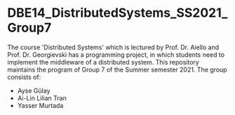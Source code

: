 # DBE14_DistributedSystems_SS2021_Group7
The course 'Distributed Systems' which is lectured by Prof. Dr. Aiello and Prof. Dr. Georgievski has a programming project, in which students need to implement the middleware of a distributed system. 
This repository maintains the program of Group 7 of the Summer semester 2021. 
The group consists of: 
- Ayse Gülay
- Ai-Lin Lilian Tran
- Yasser Murtada
